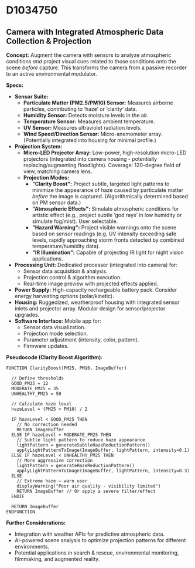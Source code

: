 # D1034750

## Camera with Integrated Atmospheric Data Collection & Projection

**Concept:** Augment the camera with sensors to analyze atmospheric conditions *and* project visual cues related to those conditions onto the scene *before* capture. This transforms the camera from a passive recorder to an active environmental modulator.

**Specs:**

*   **Sensor Suite:**
    *   **Particulate Matter (PM2.5/PM10) Sensor:** Measures airborne particles, contributing to ‘haze’ or ‘clarity’ data.
    *   **Humidity Sensor:** Detects moisture levels in the air.
    *   **Temperature Sensor:** Measures ambient temperature.
    *   **UV Sensor:** Measures ultraviolet radiation levels.
    *   **Wind Speed/Direction Sensor:** Micro-anemometer array. (Potentially integrated into housing for minimal profile.)
*   **Projection System:**
    *   **Micro-LED Projector Array:**  Low-power, high-resolution micro-LED projectors (integrated into camera housing - potentially replacing/augmenting floodlights).  Coverage: 120-degree field of view, matching camera lens.
    *   **Projection Modes:**
        *   **"Clarity Boost":**  Project subtle, targeted light patterns to minimize the appearance of haze caused by particulate matter *before* the image is captured. (Algorithmically determined based on PM sensor data.)
        *   **"Atmospheric Effects":** Simulate atmospheric conditions for artistic effect (e.g., project subtle ‘god rays’ in low humidity or simulate fog/mist). User selectable.
        *   **"Hazard Warning":** Project visible warnings onto the scene based on sensor readings (e.g. UV intensity exceeding safe levels, rapidly approaching storm fronts detected by combined temperature/humidity data).
        *   **"IR Illumination":**  Capable of projecting IR light for night vision applications.
*   **Processing Unit:** Dedicated processor (integrated into camera) for:
    *   Sensor data acquisition & analysis.
    *   Projection control & algorithm execution.
    *   Real-time image preview with projected effects applied.
*   **Power Supply:** High-capacity rechargeable battery pack.  Consider energy harvesting options (solar/kinetic).
*   **Housing:** Ruggedized, weatherproof housing with integrated sensor inlets and projector array. Modular design for sensor/projector upgrades.
*   **Software Interface:**  Mobile app for:
    *   Sensor data visualization.
    *   Projection mode selection.
    *   Parameter adjustment (intensity, color, pattern).
    *   Firmware updates.

**Pseudocode (Clarity Boost Algorithm):**

```
FUNCTION ClarityBoost(PM25, PM10, ImageBuffer)

  // Define thresholds
  GOOD_PM25 = 12
  MODERATE_PM25 = 35
  UNHEALTHY_PM25 = 50

  // Calculate haze level
  hazeLevel = (PM25 + PM10) / 2

  IF hazeLevel < GOOD_PM25 THEN
    // No correction needed
    RETURN ImageBuffer
  ELSE IF hazeLevel < MODERATE_PM25 THEN
    // Subtle light pattern to reduce haze appearance
    lightPattern = generateSubtleHazeReductionPattern()
    applyLightPatternToImage(ImageBuffer, lightPattern, intensity=0.1)
  ELSE IF hazeLevel < UNHEALTHY_PM25 THEN
    // More aggressive correction
    lightPattern = generateHazeReductionPattern()
    applyLightPatternToImage(ImageBuffer, lightPattern, intensity=0.3)
  ELSE
    // Extreme haze – warn user
    displayWarning("Poor air quality - visibility limited")
    RETURN ImageBuffer // Or apply a severe filter/effect
  ENDIF

  RETURN ImageBuffer
ENDFUNCTION
```

**Further Considerations:**

*   Integration with weather APIs for predictive atmospheric data.
*   AI-powered scene analysis to optimize projection patterns for different environments.
*   Potential applications in search & rescue, environmental monitoring, filmmaking, and augmented reality.